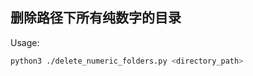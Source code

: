 ## 删除路径下所有纯数字的目录    

Usage:    

```bash
python3 ./delete_numeric_folders.py <directory_path>
```   
